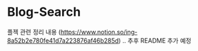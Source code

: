# Blog-Search
플젝 관련 정리 내용 (https://www.notion.so/ing-8a52b2e780fe41d7a223876af46b285d)
.. 추후 README 추가 예정
